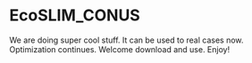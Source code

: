 # EcoSLIM_CONUS
We are doing super cool stuff.
It can be used to real cases now. Optimization continues. 
Welcome download and use. Enjoy!

